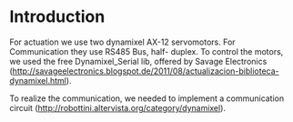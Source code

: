# Introduction #

For actuation we use two dynamixel AX-12 servomotors. For Communication they use RS485 Bus, half- duplex.
To control the motors, we used the free Dynamixel\_Serial lib, offered by Savage Electronics (http://savageelectronics.blogspot.de/2011/08/actualizacion-biblioteca-dynamixel.html).

To realize the communication, we needed to implement a communication circuit (http://robottini.altervista.org/category/dynamixel).